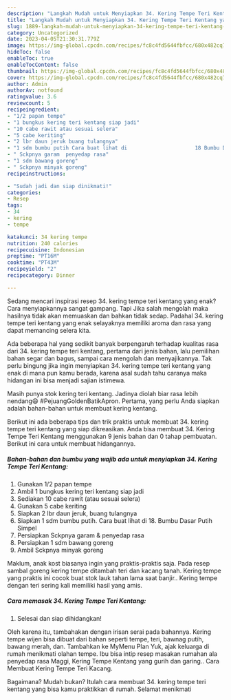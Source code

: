 ```yaml
---
description: "Langkah Mudah untuk Menyiapkan 34. Kering Tempe Teri Kentang yang Menggugah Selera, Buat Buka Puasa Enak Banget"
title: "Langkah Mudah untuk Menyiapkan 34. Kering Tempe Teri Kentang yang Menggugah Selera, Buat Buka Puasa Enak Banget"
slug: 1889-langkah-mudah-untuk-menyiapkan-34-kering-tempe-teri-kentang-yang-menggugah-selera-buat-buka-puasa-enak-banget
category: Uncategorized
date: 2023-04-05T21:30:31.779Z
image: https://img-global.cpcdn.com/recipes/fc8c4fd5644fbfcc/680x482cq70/34-kering-tempe-teri-kentang-foto-resep-utama.jpg
hideToc: false
enableToc: true
enableTocContent: false
thumbnail: https://img-global.cpcdn.com/recipes/fc8c4fd5644fbfcc/680x482cq70/34-kering-tempe-teri-kentang-foto-resep-utama.jpg
cover: https://img-global.cpcdn.com/recipes/fc8c4fd5644fbfcc/680x482cq70/34-kering-tempe-teri-kentang-foto-resep-utama.jpg
author: Admin
authorAv: notfound
ratingvalue: 3.6
reviewcount: 5
recipeingredient:
- "1/2 papan tempe"
- "1 bungkus kering teri kentang siap jadi"
- "10 cabe rawit atau sesuai selera"
- "5 cabe keriting"
- "2 lbr daun jeruk buang tulangnya"
- "1 sdm bumbu putih Cara buat lihat di                      18 Bumbu Dasar Putih Simpel"
- " Sckpnya garam  penyedap rasa"
- "1 sdm bawang goreng"
- " Sckpnya minyak goreng"
recipeinstructions:

- "Sudah jadi dan siap dinikmati!"
categories:
- Resep
tags:
- 34
- kering
- tempe

katakunci: 34 kering tempe 
nutrition: 240 calories
recipecuisine: Indonesian
preptime: "PT16M"
cooktime: "PT43M"
recipeyield: "2"
recipecategory: Dinner

---
```



Sedang mencari inspirasi resep 34. kering tempe teri kentang yang enak? Cara menyiapkannya sangat gampang. Tapi Jika salah mengolah maka hasilnya tidak akan memuaskan dan bahkan tidak sedap. Padahal 34. kering tempe teri kentang yang enak selayaknya memiliki aroma dan rasa yang dapat memancing selera kita.


Ada beberapa hal yang sedikit banyak berpengaruh terhadap kualitas rasa dari 34. kering tempe teri kentang, pertama dari jenis bahan, lalu pemilihan bahan segar dan bagus, sampai cara mengolah dan menyajikannya. Tak perlu bingung jika ingin menyiapkan 34. kering tempe teri kentang yang enak di mana pun kamu berada, karena asal sudah tahu caranya maka hidangan ini bisa menjadi sajian istimewa.

Masih punya stok kering teri kentang. Jadinya diolah biar rasa lebih nendang😄 #PejuangGoldenBatikApron. Pertama, yang perlu Anda siapkan adalah bahan-bahan untuk membuat kering kentang.


Berikut ini ada beberapa tips dan trik praktis untuk membuat 34. kering tempe teri kentang yang siap dikreasikan. Anda bisa membuat 34. Kering Tempe Teri Kentang menggunakan 9 jenis bahan dan 0 tahap pembuatan. Berikut ini cara untuk membuat hidangannya.

<!--inarticleads1-->

##### Bahan-bahan dan bumbu yang wajib ada untuk menyiapkan 34. Kering Tempe Teri Kentang:

1. Gunakan 1/2 papan tempe
1. Ambil 1 bungkus kering teri kentang siap jadi
1. Sediakan 10 cabe rawit (atau sesuai selera)
1. Gunakan 5 cabe keriting
1. Siapkan 2 lbr daun jeruk, buang tulangnya
1. Siapkan 1 sdm bumbu putih. Cara buat lihat di                      18. Bumbu Dasar Putih Simpel
1. Persiapkan  Sckpnya garam &amp; penyedap rasa
1. Persiapkan 1 sdm bawang goreng
1. Ambil  Sckpnya minyak goreng


Maklum, anak kost biasanya ingin yang praktis-praktis saja. Pada resep sambal goreng kering tempe ditambah teri dan kacang tanah. Kering tempe yang praktis ini cocok buat stok lauk tahan lama saat banjir.. Kering tempe dengan teri sering kali memiliki hasil yang amis. 

<!--inarticleads2-->

##### Cara memasak 34. Kering Tempe Teri Kentang:


1. Selesai dan siap dihidangkan!

Oleh karena itu, tambahakan dengan irisan serai pada bahannya. Kering tempe wijen bisa dibuat dari bahan seperti tempe, teri, bawnag putih, bawang merah, dan. Tambahkan ke MyMenu Plan Yuk, ajak keluarga di rumah menikmati olahan tempe. Ibu bisa intip resep masakan rumahan ala penyedap rasa Maggi, Kering Tempe Kentang yang gurih dan garing.. Cara Membuat Kering Tempe Teri Kacang. 

Bagaimana? Mudah bukan? Itulah cara membuat 34. kering tempe teri kentang yang bisa kamu praktikkan di rumah. Selamat menikmati
